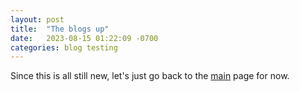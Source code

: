 ```yaml
---
layout: post
title:  "The blogs up"
date:   2023-08-15 01:22:09 -0700
categories: blog testing
---
```

Since this is all still new, let's just go back to the [main] page for now.

[main]: https://nickdj.me
